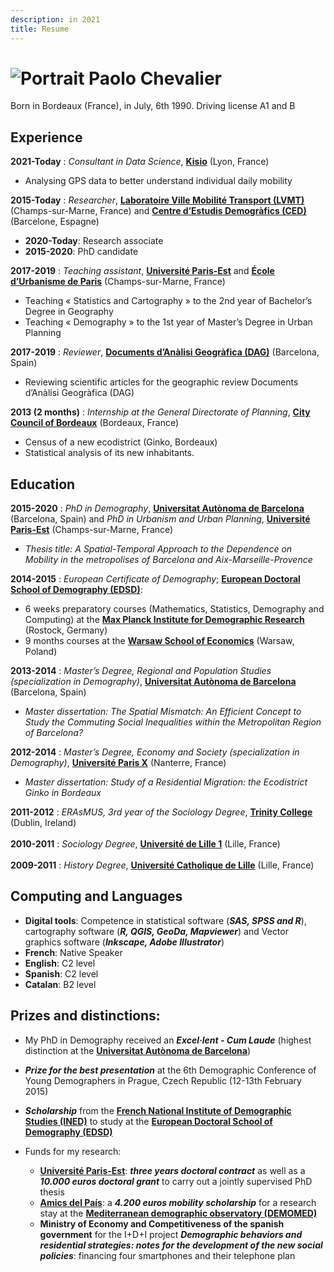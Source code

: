 ```yaml
---
description: in 2021
title: Resume
---
```


![Portrait](/images/portrait.jpg "Bonjour !")  Paolo Chevalier             
============



Born in Bordeaux (France), in July, 6th 1990.
Driving license A1 and B

Experience
----------

**2021-Today**
:   *Consultant in Data Science*, [**Kisio**](https://kisio.com/) (Lyon, France)
  * Analysing GPS data to better understand individual daily mobility

**2015-Today**
:   *Researcher*, [**Laboratoire Ville Mobilité Transport (LVMT)**](https://www.lvmt.fr/) (Champs-sur-Marne, France)
and [**Centre d’Estudis Demogràfics (CED)**](https://ced.uab.cat/) (Barcelone, Espagne)
  * **2020-Today**: Research associate
  * **2015-2020**: PhD candidate

**2017-2019**
:   *Teaching assistant*, [**Université Paris-Est**](https://www.univ-gustave-eiffel.fr/) and [**École d’Urbanisme de Paris**](https://www.eup.fr/en/) (Champs-sur-Marne, France)
  * Teaching « Statistics and Cartography » to the 2nd year of Bachelor’s Degree in Geography
  * Teaching « Demography » to the 1st year of Master’s Degree in Urban Planning

**2017-2019**
:   *Reviewer*, [**Documents d’Anàlisi Geogràfica (DAG)**](https://dag.revista.uab.es/) (Barcelona, Spain)
  * Reviewing scientific articles for the geographic review Documents d’Anàlisi Geogràfica (DAG)

**2013 (2 months)**
:   *Internship at the  General Directorate of Planning*, [**City Council of Bordeaux**](https://www.bordeaux.fr/o166/direction-de-l-urbanisme-du-patrimoine-et-des-paysages) (Bordeaux, France)
  * Census of a new ecodistrict (Ginko, Bordeaux)
  * Statistical analysis of its new inhabitants.

  
Education
---------

**2015-2020**
:   *PhD in Demography*, [**Universitat Autònoma de Barcelona**](https://www.uab.cat/) (Barcelona, Spain) and *PhD in Urbanism and Urban Planning*, [**Université Paris-Est**](https://www.univ-gustave-eiffel.fr/) (Champs-sur-Marne, France)

* *Thesis title: A Spatial-Temporal Approach to the Dependence on Mobility in the metropolises of Barcelona and Aix-Marseille-Provence*


**2014-2015**
:   *European Certificate of Demography*; [**European Doctoral School of Demography (EDSD)**](https://www.eds-demography.org/): 
  * 6 weeks preparatory courses (Mathematics, Statistics, Demography and Computing) at the [**Max Planck Institute for Demographic Research**](https://www.demogr.mpg.de/en) (Rostock, Germany)
  * 9 months courses at the [**Warsaw School of Economics**](https://ssl-www.sgh.waw.pl/en/Pages/default.aspx) (Warsaw, Poland)

**2013-2014**
:   *Master’s Degree, Regional and Population Studies (specialization in Demography)*, [**Universitat Autònoma de Barcelona**](https://www.uab.cat/) (Barcelona, Spain)

* *Master dissertation: The Spatial Mismatch: An Efficient Concept to Study the Commuting Social Inequalities within the Metropolitan Region of Barcelona?*

**2012-2014**
:   *Master’s Degree, Economy and Society (specialization in Demography)*, [**Université Paris X**](https://www.parisnanterre.fr/portail-institutionnel-693762.kjsp) (Nanterre, France)

* *Master dissertation: Study of a Residential Migration: the Ecodistrict Ginko in Bordeaux*

**2011-2012**
:   *ERAsMUS, 3rd year of the Sociology Degree*, [**Trinity College**](https://www.tcd.ie/) (Dublin, Ireland)
\
\
**2010-2011**
:   *Sociology Degree*, [**Université de Lille 1**](https://www.univ-lille.fr/) (Lille, France)
\
\
**2009-2011**
:   *History Degree*, [**Université Catholique de Lille**](https://www.univ-catholille.fr/) (Lille, France)

Computing and Languages
----------

- **Digital tools**: Competence in statistical software (**_SAS, SPSS and R_**), cartography software (**_R, QGIS, GeoDa, Mapviewer_**) and Vector graphics software (**_Inkscape, Adobe Illustrator_**)
- **French**: Native Speaker
- **English**: C2 level
- **Spanish**: C2 level 
- **Catalan**: B2 level 

Prizes and distinctions:
----------

* My PhD in Demography received an ***Excel·lent - Cum Laude*** (highest distinction at the [**Universitat Autònoma de Barcelona**](https://www.uab.cat/))
* ***Prize for the best presentation*** at the 6th Demographic Conference of Young Demographers in Prague, Czech Republic (12-13th February 2015)
* ***Scholarship*** from the [**French National Institute of Demographic Studies (INED)**](https://www.ined.fr/) to study at the [**European Doctoral School of Demography (EDSD)**](https://www.eds-demography.org/)

* Funds for my research:
     * [**Université Paris-Est**](https://www.univ-gustave-eiffel.fr/): ***three years doctoral contract*** as well as a ***10.000 euros doctoral grant*** to carry out a jointly supervised PhD thesis
     * [**Amics del País**](https://www.amicsdelpais.com/): a ***4.200 euros mobility scholarship*** for a research stay at the [**Mediterranean demographic observatory (DEMOMED)**](https://demomed.org/index.php/fr/)
     * **Ministry of Economy and Competitiveness of the spanish government** for the I+D+I project ***Demographic behaviors and residential strategies: notes for the development of the new social policies***: financing four smartphones and their telephone plan
     
    